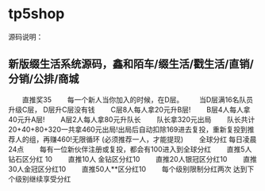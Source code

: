 # tp5shop
源码说明：

## 新版缀生活系统源码，鑫和陌车/缀生活/戳生活/直销/分销/公排/商城
　　直推奖35
　　每一个新人当你加入的时候，在D层。
　　当D层满16名队员升级C层， D层升C层没有钱
　　C层8人每人拿20元升B层!
　　B层4人每人拿40元升A层!
　　A层2人每人拿80元升队长
　　队长拿320元出局
　　队长共计20+40+80+320一共拿460元出局!出局后自动扣除169进去复投，重新复投到推荐人的组，再赚460!无限循环 (必须推荐一人，才能提现)
　　全球分红 每日凌晨24点
　　每有一位新伙伴注册或复投，都会有100进入到全球分红
　　直推5人 钻石区分红 10
　　直推10人 金钻区分红10
　　直推20人银冠区分红10
　　直推30人金冠区分红10
　　直推50人**区分红10
　　每个级别限制分红两次 达到下个级别继续享受分红